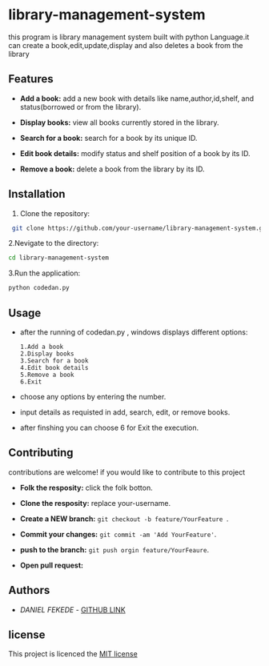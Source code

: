 # library-management-system

this program is library management system built with python Language.it can create a book,edit,update,display and also deletes a book from the library

## Features

- **Add a book:** add a new book with details like name,author,id,shelf, and status(borrowed or from the library).

- **Display books:** view all books currently stored in the library.

- **Search for a book:** search for a book by its unique ID.

- **Edit book details:** modify status and shelf position of a book by its ID.

- **Remove a book:** delete a book from the library by its ID.

## Installation

1. Clone the repository:
 ```bash
  git clone https://github.com/your-username/library-management-system.git
 ```
2.Nevigate to the directory:
   ```bash
   cd library-management-system
   ```
3.Run the application:
  ```bash
  python codedan.py
```
## Usage
- after the running of codedan.py , windows displays different options: 

   ```
   1.Add a book
   2.Display books
   3.Search for a book
   4.Edit book details
   5.Remove a book
   6.Exit
   ```
- choose any options by entering the number.
  
- input details as requisted in add, search, edit, or remove books.
  
- after finshing you can choose 6 for Exit the execution.

## Contributing

contributions are welcome! if you would like to contribute to this project 

- **Folk the resposity:**        click the folk botton.
  
- **Clone the resposity:**       replace your-username.

- **Create a NEW branch:**      `git checkout -b feature/YourFeature `.

- **Commit your changes:**      `git commit -am 'Add YourFeature'`.

- **push to the branch:**       `git push orgin feature/YourFeaure`.

- **Open pull request:**

## Authors

- *DANIEL FEKEDE* - [GITHUB LINK](https://github.com/ljdan1)

## license
This project is licenced the [MIT license](LICENSE)

   

